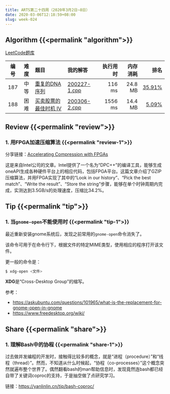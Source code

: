 ```yaml
---
title: ARTS第二十四周（2020年3月2日~8日）
date: 2020-03-06T12:18:59+08:00
slug: week-024
---
```


## Algorithm {{<permalink "algorithm">}}

[LeetCode题库](https://leetcode-cn.com/problemset/all/)

| 编号 | 难度 | 题目 | 我的解答 | 执行用时 | 内存消耗 | 排名 |
|:----:|:----:|:-----|:---------|---------:|---------:|-----:|
| 187 | 中等 | [重复的DNA序列](https://leetcode-cn.com/problems/repeated-dna-sequences/) | [200227-1.cpp](https://github.com/yanlinlin82/leetcode/blob/master/00187_repeated-dna-sequences/200227-1.cpp) | 116 ms | 24.8 MB | [35.91%](https://leetcode-cn.com/submissions/detail/49787908/) |
| 188 | 困难 | [买卖股票的最佳时机 IV](https://leetcode-cn.com/problems/best-time-to-buy-and-sell-stock-iv/) | [200306-2.cpp](https://github.com/yanlinlin82/leetcode/blob/master/00188_best-time-to-buy-and-sell-stock-iv/200306-2.cpp) | 1556 ms | 14.4 MB | [5.09%](https://leetcode-cn.com/submissions/detail/51572168/) |

## Review {{<permalink "review">}}

### 1. 用FPGA加速压缩算法 {{<permalink "review-1">}}

分享链接：[Accelerating Compression with FPGAs](https://www.codeproject.com/Articles/5260032/Accelerating-Compression-with-FPGAs)

这是来自Intel公司的文章。Intel提供了一个名为“DPC++”的编译工具，能够生成oneAPI生成各种硬件平台上的相应代码，包括FPGA平台。这篇文章介绍了GZIP压缩算法，并用FPGA实现了其中的“Look in our history”、“Pick the best match”、“Write the result”、“Store the string”步骤，能够在单个时钟周期内完成，实测达到3.5GB/s的处理速度，压缩比34.2%。

## Tip {{<permalink "tip">}}

### 1. 当`gnome-open`不能使用时 {{<permalink "tip-1">}}

最近重新安装gnome系统后，发现之前常用的`gnome-open`命令消失了。

该命令可用于在命令行下，根据文件的特定MIME类型，使用相应的程序打开该文件。

更一般的命令是：

```sh
$ xdg-open <文件>
```

**XDG**是“Cross-Desktop Group”的缩写。

参考：

* <https://askubuntu.com/questions/101965/what-is-the-replacement-for-gnome-open-in-gnome>
* <https://www.freedesktop.org/wiki/>

## Share {{<permalink "share">}}

### 1. 理解Bash中的协程 {{<permalink "share-1">}}

过去做并发编程的开发时，接触得比较多的概念，就是“进程（procedure）”和“线程（thread）”。然而，不知道从什么时候起，“协程（co-processes）”这个概念突然就遍布整个世界了。偶然翻看bash的man帮助信息时，发现竟然连bash都已经自带了关键词coproc的支持，于是抽空做了点研究学习。

链接：<https://yanlinlin.cn/tip/bash-coproc/>
